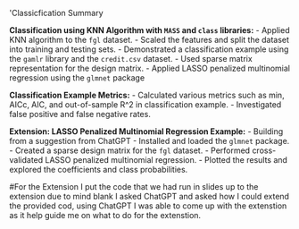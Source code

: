'Classicfication Summary 

**Classification using KNN Algorithm with `MASS` and `class` libraries:**
    - Applied KNN algorithm to the `fgl` dataset.
    - Scaled the features and split the dataset into training and testing sets.
    - Demonstrated a classification example using the `gamlr` library and the `credit.csv` dataset.
    - Used sparse matrix representation for the design matrix.
    - Applied LASSO penalized multinomial regression using the `glmnet` package 

**Classification Example Metrics:**
    - Calculated various metrics such as min, AICc, AIC, and out-of-sample R^2 in classification example.
    - Investigated false positive and false negative rates.

**Extension: LASSO Penalized Multinomial Regression Example:**
    - Building from a suggestion from ChatGPT
    - Installed and loaded the `glmnet` package.
    - Created a sparse design matrix for the `fgl` dataset.
    - Performed cross-validated LASSO penalized multinomial regression.
    - Plotted the results and explored the coefficients and class probabilities.

#For the Extension I put the code that we had run in slides up to the extension due to mind blank I asked ChatGPT and asked how I could extend the provided cod, using ChatGPT I was able to come up with the extenstion as it help guide me on what to do for the extenstion. 